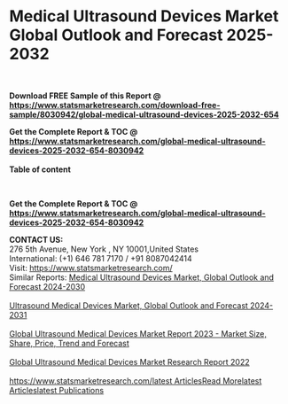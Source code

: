 <h1>Medical Ultrasound Devices Market Global Outlook and Forecast 2025-2032</h1><br/><p><strong>Download FREE Sample of this Report @ <a href="https://www.statsmarketresearch.com/download-free-sample/8030942/global-medical-ultrasound-devices-2025-2032-654">https://www.statsmarketresearch.com/download-free-sample/8030942/global-medical-ultrasound-devices-2025-2032-654</a></strong></p><div><b>Get the Complete Report & TOC @ <a href="https://www.statsmarketresearch.com/global-medical-ultrasound-devices-2025-2032-654-8030942">https://www.statsmarketresearch.com/global-medical-ultrasound-devices-2025-2032-654-8030942</a></b></div><br><b>Table of content</b><p><br><div><b>Get the Complete Report & TOC @ <a href="https://www.statsmarketresearch.com/global-medical-ultrasound-devices-2025-2032-654-8030942">https://www.statsmarketresearch.com/global-medical-ultrasound-devices-2025-2032-654-8030942</a></b></div></p> <b>CONTACT US:</b><br>276 5th Avenue, New York , NY 10001,United States<br>International: (+1) 646 781 7170 / +91 8087042414<br>Visit: <a href="https://www.statsmarketresearch.com/">https://www.statsmarketresearch.com/</a><br>Similar Reports: <a href="https://www.statsmarketresearch.com/global-medical-ultrasound-devices-2025-2032-654-8030942">Medical Ultrasound Devices Market, Global Outlook and Forecast 2024-2030</a><br/><br/><a href="https://www.statsmarketresearch.com/global-medical-ultrasound-devices-2025-2032-654-8030942">Ultrasound Medical Devices Market, Global Outlook and Forecast 2024-2031</a><br/><br/><a href="https://www.statsmarketresearch.com/global-medical-ultrasound-devices-2025-2032-654-8030942">Global Ultrasound Medical Devices Market Report 2023 - Market Size, Share, Price, Trend and Forecast</a><br/><br/><a href="https://www.statsmarketresearch.com/global-medical-ultrasound-devices-2025-2032-654-8030942">Global Ultrasound Medical Devices Market Research Report 2022</a><br/><br/><a href="https://gyeongbokgung.com">https://www.statsmarketresearch.com/</a><a href="https://hallyeomaritime.com">latest Articles</a><a href="https://jingwansa.com">Read More</a><a href=https://nguoiviet.jp/">latest Articles</a><a href="https://www.intelmarketresearch.com/">latest Publications</a>